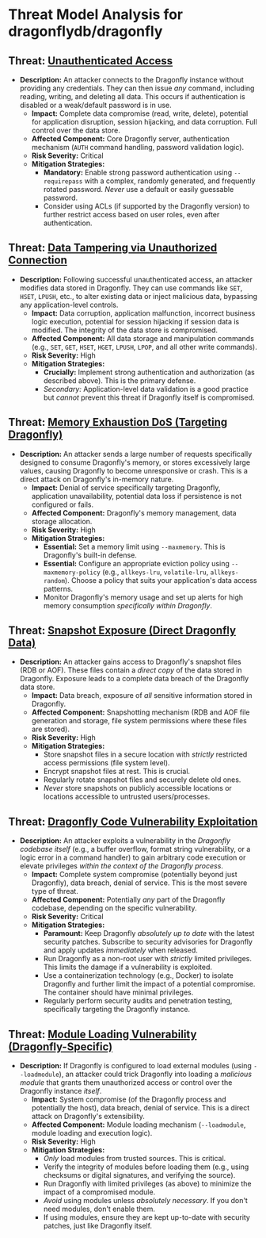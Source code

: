 # Threat Model Analysis for dragonflydb/dragonfly

## Threat: [Unauthenticated Access](./threats/unauthenticated_access.md)

*   **Description:** An attacker connects to the Dragonfly instance without providing any credentials.  They can then issue *any* command, including reading, writing, and deleting all data. This occurs if authentication is disabled or a weak/default password is in use.
    *   **Impact:** Complete data compromise (read, write, delete), potential for application disruption, session hijacking, and data corruption.  Full control over the data store.
    *   **Affected Component:** Core Dragonfly server, authentication mechanism (`AUTH` command handling, password validation logic).
    *   **Risk Severity:** Critical
    *   **Mitigation Strategies:**
        *   **Mandatory:** Enable strong password authentication using `--requirepass` with a complex, randomly generated, and frequently rotated password.  *Never* use a default or easily guessable password.
        *   Consider using ACLs (if supported by the Dragonfly version) to further restrict access based on user roles, even after authentication.

## Threat: [Data Tampering via Unauthorized Connection](./threats/data_tampering_via_unauthorized_connection.md)

*   **Description:**  Following successful unauthenticated access, an attacker modifies data stored in Dragonfly. They can use commands like `SET`, `HSET`, `LPUSH`, etc., to alter existing data or inject malicious data, bypassing any application-level controls.
    *   **Impact:** Data corruption, application malfunction, incorrect business logic execution, potential for session hijacking if session data is modified.  The integrity of the data store is compromised.
    *   **Affected Component:** All data storage and manipulation commands (e.g., `SET`, `GET`, `HSET`, `HGET`, `LPUSH`, `LPOP`, and all other write commands).
    *   **Risk Severity:** High
    *   **Mitigation Strategies:**
        *   **Crucially:** Implement strong authentication and authorization (as described above). This is the primary defense.
        *   *Secondary:* Application-level data validation is a good practice but *cannot* prevent this threat if Dragonfly itself is compromised.

## Threat: [Memory Exhaustion DoS (Targeting Dragonfly)](./threats/memory_exhaustion_dos__targeting_dragonfly_.md)

*   **Description:** An attacker sends a large number of requests specifically designed to consume Dragonfly's memory, or stores excessively large values, causing Dragonfly to become unresponsive or crash. This is a direct attack on Dragonfly's in-memory nature.
    *   **Impact:** Denial of service specifically targeting Dragonfly, application unavailability, potential data loss if persistence is not configured or fails.
    *   **Affected Component:** Dragonfly's memory management, data storage allocation.
    *   **Risk Severity:** High
    *   **Mitigation Strategies:**
        *   **Essential:** Set a memory limit using `--maxmemory`. This is Dragonfly's built-in defense.
        *   **Essential:** Configure an appropriate eviction policy using `--maxmemory-policy` (e.g., `allkeys-lru`, `volatile-lru`, `allkeys-random`). Choose a policy that suits your application's data access patterns.
        *   Monitor Dragonfly's memory usage and set up alerts for high memory consumption *specifically within Dragonfly*.

## Threat: [Snapshot Exposure (Direct Dragonfly Data)](./threats/snapshot_exposure__direct_dragonfly_data_.md)

*   **Description:** An attacker gains access to Dragonfly's snapshot files (RDB or AOF). These files contain a *direct copy* of the data stored in Dragonfly.  Exposure leads to a complete data breach of the Dragonfly data store.
    *   **Impact:** Data breach, exposure of *all* sensitive information stored in Dragonfly.
    *   **Affected Component:** Snapshotting mechanism (RDB and AOF file generation and storage, file system permissions where these files are stored).
    *   **Risk Severity:** High
    *   **Mitigation Strategies:**
        *   Store snapshot files in a secure location with *strictly* restricted access permissions (file system level).
        *   Encrypt snapshot files at rest. This is crucial.
        *   Regularly rotate snapshot files and securely delete old ones.
        *   *Never* store snapshots on publicly accessible locations or locations accessible to untrusted users/processes.

## Threat: [Dragonfly Code Vulnerability Exploitation](./threats/dragonfly_code_vulnerability_exploitation.md)

*   **Description:** An attacker exploits a vulnerability in the *Dragonfly codebase itself* (e.g., a buffer overflow, format string vulnerability, or a logic error in a command handler) to gain arbitrary code execution or elevate privileges *within the context of the Dragonfly process*.
    *   **Impact:** Complete system compromise (potentially beyond just Dragonfly), data breach, denial of service.  This is the most severe type of threat.
    *   **Affected Component:** Potentially *any* part of the Dragonfly codebase, depending on the specific vulnerability.
    *   **Risk Severity:** Critical
    *   **Mitigation Strategies:**
        *   **Paramount:** Keep Dragonfly *absolutely up to date* with the latest security patches. Subscribe to security advisories for Dragonfly and apply updates *immediately* when released.
        *   Run Dragonfly as a non-root user with *strictly* limited privileges. This limits the damage if a vulnerability is exploited.
        *   Use a containerization technology (e.g., Docker) to isolate Dragonfly and further limit the impact of a potential compromise. The container should have minimal privileges.
        *   Regularly perform security audits and penetration testing, specifically targeting the Dragonfly instance.

## Threat: [Module Loading Vulnerability (Dragonfly-Specific)](./threats/module_loading_vulnerability__dragonfly-specific_.md)

* **Description:** If Dragonfly is configured to load external modules (using `--loadmodule`), an attacker could trick Dragonfly into loading a *malicious module* that grants them unauthorized access or control over the Dragonfly instance *itself*.
    * **Impact:** System compromise (of the Dragonfly process and potentially the host), data breach, denial of service. This is a direct attack on Dragonfly's extensibility.
    * **Affected Component:** Module loading mechanism (`--loadmodule`, module loading and execution logic).
    * **Risk Severity:** High
    * **Mitigation Strategies:**
        *   *Only* load modules from trusted sources.  This is critical.
        *   Verify the integrity of modules before loading them (e.g., using checksums or digital signatures, and verifying the source).
        *   Run Dragonfly with limited privileges (as above) to minimize the impact of a compromised module.
        *   *Avoid* using modules unless *absolutely necessary*.  If you don't need modules, don't enable them.
        *   If using modules, ensure they are kept up-to-date with security patches, just like Dragonfly itself.


